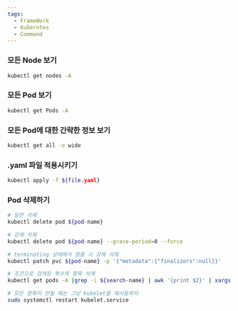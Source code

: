 ```yaml
---
tags:
  - FrameWork
  - Kuberntes
  - Command
---
```

### 모든 Node 보기
```bash
kubectl get nodes -A
```

### 모든 Pod 보기
```bash
kubectl get Pods -A
```

### 모든 Pod에 대한 간략한 정보 보기
```bash
kubectl get all -o wide
```

### .yaml 파일 적용시키기
```bash
kubectl apply -f ${file.yaml}
```

### Pod 삭제하기
```bash
# 일반 삭제
kubectl delete pod ${pod-name}

# 강제 삭제
kubectl delete pod ${pod-name} --grace-period=0 --force

# terminating 상태에서 멈춤 시 강제 삭제
kubectl patch pvc ${pod-name} -p '{"metadata":{"finalizers":null}}'

# 조건으로 검색된 복수의 항목 삭제
kubectl get pods -A |grep -i ${search-name} | awk '{print $2}' | xargs kubectl delete pod

# 모든 항목이 안될 때는 그냥 kubelet을 재시동하자
sudo systemctl restart kubelet.service
```